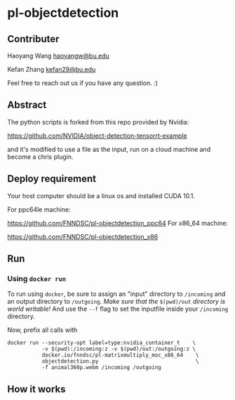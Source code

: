 pl-objectdetection
==================

Contributer
---
Haoyang Wang  haoyangw@bu.edu

Kefan   Zhang kefan29@bu.edu

Feel free to reach out us if you have any question. :)

Abstract
--------
The python scripts is forked from this repo provided by Nvidia:

https://github.com/NVIDIA/object-detection-tensorrt-example

and it's modified to use a file as the input, run on a cloud machine and become a chris plugin.

## Deploy requirement
Your host computer should be a linux os and installed CUDA 10.1.

For ppc64le machine:

https://github.com/FNNDSC/pl-objectdetection_ppc64
For x86_64 machine:

https://github.com/FNNDSC/pl-objectdetection_x86

Run
---

### Using `docker run`

To run using `docker`, be sure to assign an "input" directory to
`/incoming` and an output directory to `/outgoing`. *Make sure that the*
`$(pwd)/out` *directory is world writable!*
And use the `--f` flag to set the inputfile inside your `/incoming` directory.

Now, prefix all calls with

``` {.sourceCode .bash}
docker run --security-opt label=type:nvidia_container_t    \
           -v $(pwd):/incoming:z -v $(pwd)/out:/outgoing:z \
           docker.io/fnndsc/pl-matrixmultiply_moc_x86_64    \
           objectdetection.py                               \
           -f animal360p.webm /incoming /outgoing
```


How it works
---
